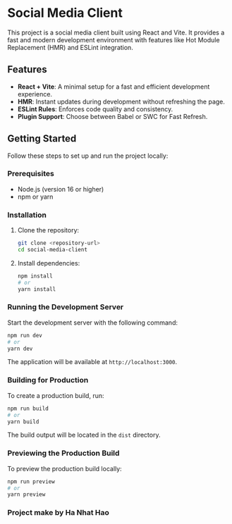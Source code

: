 # Social Media Client

This project is a social media client built using React and Vite. It provides a fast and modern development environment with features like Hot Module Replacement (HMR) and ESLint integration.

## Features

- **React + Vite**: A minimal setup for a fast and efficient development experience.
- **HMR**: Instant updates during development without refreshing the page.
- **ESLint Rules**: Enforces code quality and consistency.
- **Plugin Support**: Choose between Babel or SWC for Fast Refresh.

## Getting Started

Follow these steps to set up and run the project locally:

### Prerequisites

- Node.js (version 16 or higher)
- npm or yarn

### Installation

1. Clone the repository:
   ```bash
   git clone <repository-url>
   cd social-media-client
   ```

2. Install dependencies:
   ```bash
   npm install
   # or
   yarn install
   ```

### Running the Development Server

Start the development server with the following command:
```bash
npm run dev
# or
yarn dev
```

The application will be available at `http://localhost:3000`.

### Building for Production

To create a production build, run:
```bash
npm run build
# or
yarn build
```

The build output will be located in the `dist` directory.

### Previewing the Production Build

To preview the production build locally:
```bash
npm run preview
# or
yarn preview
```

### Project make by Ha Nhat Hao   